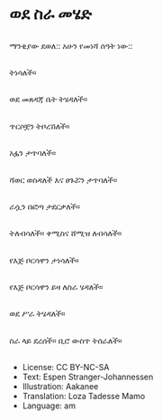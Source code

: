 # ወደ ስራ መሄድ

##
ማንቂያው ደወለ:: አሁን የመነሻ ሰዓት ነው::

##
ትነሳለች።

##
ወደ መጸዳጃ ቤት ትሄዳለች።

##
ጥርሶቿን ትቦረሽለች።

##
አፏን ታጥባለች።

##
ሻወር ወስዳለች እና ፀጉሯን ታጥባለች።

##
ራሷን በፎጣ ታደርቃለች።

##
ትለብሳለች። ቀሚስና ሸሚዝ ለብሳለች።

##
የእጅ ቦርሳዋን ታነሳለች።

##
የእጅ ቦርሳዋን ይዛ ለስራ ሄዳለች።

##
ወደ ሥራ ትሄዳለች።

##
ስራ ላይ ደረሰች። ቢሮ ውስጥ ትሰራለች።

##
* License: CC BY-NC-SA
* Text: Espen Stranger-Johannessen
* Illustration: Aakanee
* Translation: Loza Tadesse Mamo
* Language: am
